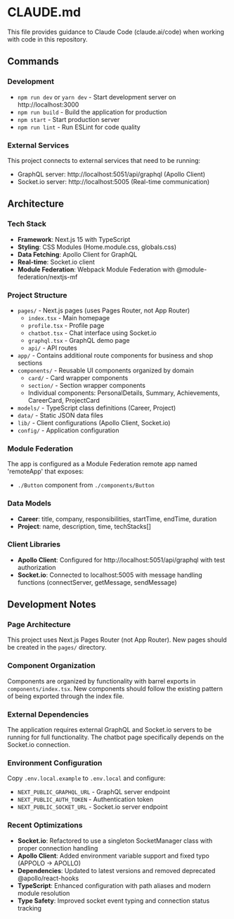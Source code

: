 # CLAUDE.md

This file provides guidance to Claude Code (claude.ai/code) when working with code in this repository.

## Commands

### Development
- `npm run dev` or `yarn dev` - Start development server on http://localhost:3000
- `npm run build` - Build the application for production
- `npm start` - Start production server
- `npm run lint` - Run ESLint for code quality

### External Services
This project connects to external services that need to be running:
- GraphQL server: http://localhost:5051/api/graphql (Apollo Client)
- Socket.io server: http://localhost:5005 (Real-time communication)

## Architecture

### Tech Stack
- **Framework**: Next.js 15 with TypeScript
- **Styling**: CSS Modules (Home.module.css, globals.css)
- **Data Fetching**: Apollo Client for GraphQL
- **Real-time**: Socket.io client
- **Module Federation**: Webpack Module Federation with @module-federation/nextjs-mf

### Project Structure
- `pages/` - Next.js pages (uses Pages Router, not App Router)
  - `index.tsx` - Main homepage
  - `profile.tsx` - Profile page
  - `chatbot.tsx` - Chat interface using Socket.io
  - `graphql.tsx` - GraphQL demo page
  - `api/` - API routes
- `app/` - Contains additional route components for business and shop sections
- `components/` - Reusable UI components organized by domain
  - `card/` - Card wrapper components
  - `section/` - Section wrapper components
  - Individual components: PersonalDetails, Summary, Achievements, CareerCard, ProjectCard
- `models/` - TypeScript class definitions (Career, Project)
- `data/` - Static JSON data files
- `lib/` - Client configurations (Apollo Client, Socket.io)
- `config/` - Application configuration

### Module Federation
The app is configured as a Module Federation remote app named 'remoteApp' that exposes:
- `./Button` component from `./components/Button`

### Data Models
- **Career**: title, company, responsibilities, startTime, endTime, duration
- **Project**: name, description, time, techStacks[]

### Client Libraries
- **Apollo Client**: Configured for http://localhost:5051/api/graphql with test authorization
- **Socket.io**: Connected to localhost:5005 with message handling functions (connectServer, getMessage, sendMessage)

## Development Notes

### Page Architecture
This project uses Next.js Pages Router (not App Router). New pages should be created in the `pages/` directory.

### Component Organization
Components are organized by functionality with barrel exports in `components/index.tsx`. New components should follow the existing pattern of being exported through the index file.

### External Dependencies
The application requires external GraphQL and Socket.io servers to be running for full functionality. The chatbot page specifically depends on the Socket.io connection.

### Environment Configuration
Copy `.env.local.example` to `.env.local` and configure:
- `NEXT_PUBLIC_GRAPHQL_URL` - GraphQL server endpoint
- `NEXT_PUBLIC_AUTH_TOKEN` - Authentication token
- `NEXT_PUBLIC_SOCKET_URL` - Socket.io server endpoint

### Recent Optimizations
- **Socket.io**: Refactored to use a singleton SocketManager class with proper connection handling
- **Apollo Client**: Added environment variable support and fixed typo (APPOLO → APOLLO)
- **Dependencies**: Updated to latest versions and removed deprecated @apollo/react-hooks
- **TypeScript**: Enhanced configuration with path aliases and modern module resolution
- **Type Safety**: Improved socket event typing and connection status tracking